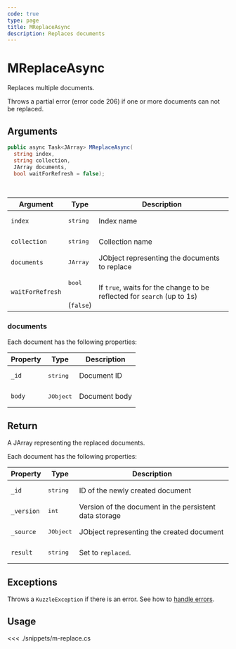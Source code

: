 ```yaml
---
code: true
type: page
title: MReplaceAsync
description: Replaces documents
---
```


# MReplaceAsync

Replaces multiple documents.

Throws a partial error (error code 206) if one or more documents can not be replaced.

## Arguments

```csharp
public async Task<JArray> MReplaceAsync(
  string index,
  string collection,
  JArray documents,
  bool waitForRefresh = false);

```

<br/>

| Argument     | Type                                 | Description                                       |
| ------------ | ------------------------------------ | ------------------------------------------------- |
| `index`      | <pre>string</pre>        | Index name                                        |
| `collection` | <pre>string</pre>        | Collection name                                   |
| `documents`  | <pre>JArray</pre>        | JObject representing the documents to replace |
| `waitForRefresh`   | <pre>bool</pre><br/>(`false`)       | If `true`, waits for the change to be reflected for `search` (up to 1s)           |

### documents

Each document has the following properties:

| Property  | Type              | Description                                            |
| --------- | ----------------- | ------------------------------------------------------ |
| `_id`      | <pre>string</pre> | Document ID      |
| `body` | <pre>JObject</pre> | Document body |

## Return

A JArray representing the replaced documents.  

Each document has the following properties:

| Property  | Type              | Description                                            |
| --------- | ----------------- | ------------------------------------------------------ |
| `_id`      | <pre>string</pre> | ID of the newly created document                       |
| `_version` | <pre>int</pre> | Version of the document in the persistent data storage |
| `_source`  | <pre>JObject</pre> | JObject representing the created document          |
| `result`    | <pre>string</pre> | Set to `replaced`.                    |

## Exceptions

Throws a `KuzzleException` if there is an error. See how to [handle errors](/sdk/csharp/1/essentials/error-handling).

## Usage

<<< ./snippets/m-replace.cs
